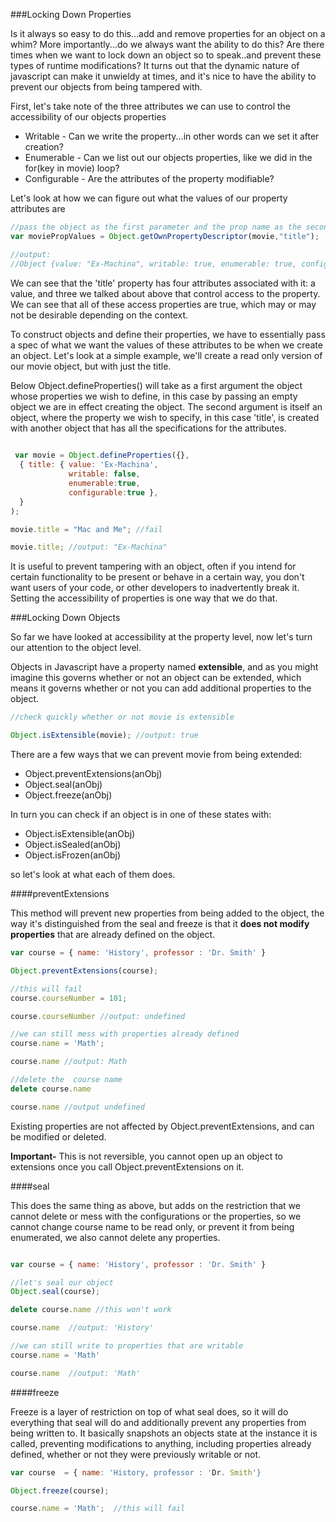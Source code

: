 ###Locking Down Properties

Is it always so easy to do this...add and remove properties for an object on a whim? More importantly...do we always want the 
ability to do this? Are there times when we want to lock down an object so to speak..and prevent these types of runtime modifications?
It turns out that the dynamic nature of javascript can make it unwieldy at times, and it's nice to have the ability to prevent our objects
from being tampered with. 

First, let's take note of the three attributes we can use to control the accessibility of our objects properties

* Writable - Can we write the property...in other words can we set it after creation?
* Enumerable - Can we list out our objects properties, like we did in the for(key in movie) loop?
* Configurable - Are the attributes of the property modifiable? 


Let's look at how we can figure out what the values of our property attributes are

```javascript
//pass the object as the first parameter and the prop name as the second
var moviePropValues = Object.getOwnPropertyDescriptor(movie,"title");

//output: 
//Object {value: "Ex-Machina", writable: true, enumerable: true, configurable: true}

```

We can see that the 'title' property has four attributes associated with it: a value, and three we talked about above that
control access to the property. We can see that all of these access properties are true, which may or may not be desirable depending
on the context. 


To construct objects and define their properties, we have to essentially pass a spec of what we want the values of these attributes to
be when we create an object. Let's look at a simple example, we'll create a read only version of our movie object, but with
just the title.

Below Object.defineProperties() will take as a first argument the object whose properties we wish to define, in this case by passing
an empty object we are in effect creating the object. The second argument is itself an object, where the property we wish to 
specify, in this case 'title', is created with another object that has all the specifications for the attributes.  
```javascript
 
 var movie = Object.defineProperties({},
  { title: { value: 'Ex-Machina', 
             writable: false, 
             enumerable:true, 
             configurable:true },
  } 
);

movie.title = "Mac and Me"; //fail

movie.title; //output: "Ex-Machina"
```
It is useful to prevent tampering with an object, often if you intend for certain functionality to be present or behave in a 
certain way, you don't want users of your code, or other developers to inadvertently break it. Setting the accessibility of properties
is one way that we do that. 


###Locking Down Objects

So far we have looked at accessibility at the property level, now let's turn our attention to the object level. 

Objects in Javascript have a property named **extensible**, and as you might imagine this governs whether or not an object can
be extended, which means it governs whether or not you can add additional properties to the object.

```javascript
//check quickly whether or not movie is extensible

Object.isExtensible(movie); //output: true

```

There are a few ways that we can prevent movie from being extended:
 
 * Object.preventExtensions(anObj)
 * Object.seal(anObj)
 * Object.freeze(anObj)
 
 In turn you can check if an object is in one of these states with:
 
 * Object.isExtensible(anObj)
 * Object.isSealed(anObj)
 * Object.isFrozen(anObj)
 
 so let's look at what each of them does. 


####preventExtensions

This method will prevent new properties from being added to the object, the way it's distinguished from the seal and freeze
is that it **does not modify properties** that are already defined on the object. 


```javascript
var course = { name: 'History', professor : 'Dr. Smith' }

Object.preventExtensions(course); 

//this will fail
course.courseNumber = 101; 

course.courseNumber //output: undefined

//we can still mess with properties already defined
course.name = 'Math';

course.name //output: Math

//delete the  course name
delete course.name

course.name //output undefined

```

Existing properties are not affected by Object.preventExtensions, and can be modified or deleted. 

**Important-** This is not reversible, you cannot open up an object to extensions once you call Object.preventExtensions on it. 



####seal

This does the same thing as above, but adds on the restriction that we cannot delete or mess with the configurations or the properties,
so we cannot change course name to be read only, or prevent it from being enumerated, we also cannot delete any properties. 

```javascript

var course = { name: 'History', professor : 'Dr. Smith' }

//let's seal our object
Object.seal(course);

delete course.name //this won't work

course.name  //output: 'History'

//we can still write to properties that are writable
course.name = 'Math'

course.name  //output: 'Math'


```

####freeze

Freeze is a layer of restriction on top of what seal does, so it will do everything that seal will do and additionally prevent any
properties from being written to. It basically snapshots an objects state at the instance it is called, preventing modifications to anything,
including properties already defined, whether or not they were previously writable or not. 


```javascript
var course  = { name: 'History, professor : 'Dr. Smith'}

Object.freeze(course);

course.name = 'Math';  //this will fail

```
